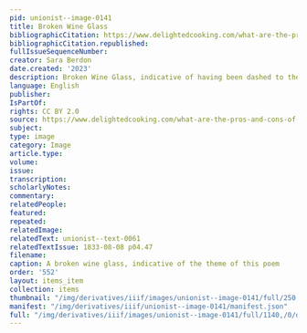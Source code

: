 ```yaml
---
pid: unionist--image-0141
title: Broken Wine Glass
bibliographicCitation: https://www.delightedcooking.com/what-are-the-pros-and-cons-of-using-plastic-wine-glasses.htm
bibliographicCitation.republished: 
fullIssueSequenceNumber: 
creator: Sara Berdon
date.created: '2023'
description: Broken Wine Glass, indicative of having been dashed to the ground!
language: English
publisher: 
IsPartOf: 
rights: CC BY 2.0
source: https://www.delightedcooking.com/what-are-the-pros-and-cons-of-using-plastic-wine-glasses.htm
subject: 
type: image
category: Image
article.type: 
volume: 
issue: 
transcription: 
scholarlyNotes: 
commentary: 
relatedPeople: 
featured: 
repeated: 
relatedImage: 
relatedText: unionist--text-0061
relatedTextIssue: 1833-08-08 p04.47
filename: 
caption: A broken wine glass, indicative of the theme of this poem
order: '552'
layout: items_item
collection: items
thumbnail: "/img/derivatives/iiif/images/unionist--image-0141/full/250,/0/default.jpg"
manifest: "/img/derivatives/iiif/unionist--image-0141/manifest.json"
full: "/img/derivatives/iiif/images/unionist--image-0141/full/1140,/0/default.jpg"
---
```

